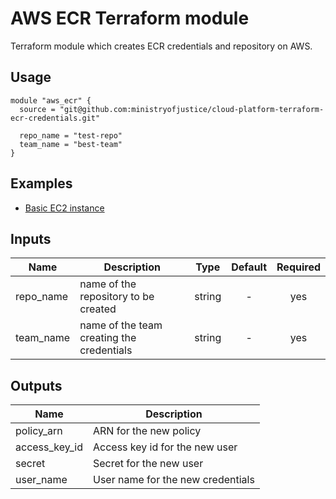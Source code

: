 # AWS ECR Terraform module

Terraform module which creates ECR credentials and repository on AWS.

## Usage

```hcl
module "aws_ecr" {
  source = "git@github.com:ministryofjustice/cloud-platform-terraform-ecr-credentials.git"

  repo_name = "test-repo"
  team_name = "best-team"
}
```

## Examples

* [Basic EC2 instance](https://github.com/ministryofjustice/cloud-platform-terraform-ecr-credentials/tree/master/examples)

## Inputs

| Name | Description | Type | Default | Required |
|------|-------------|:----:|:-----:|:-----:|
| repo_name | name of the repository to be created | string | - | yes |
| team_name | name of the team creating the credentials | string | - | yes |


## Outputs

| Name | Description |
|------|-------------|
| policy_arn | ARN for the new policy |
| access_key_id | Access key id for the new user |
| secret | Secret for the new user |
| user_name | User name for the new credentials |
